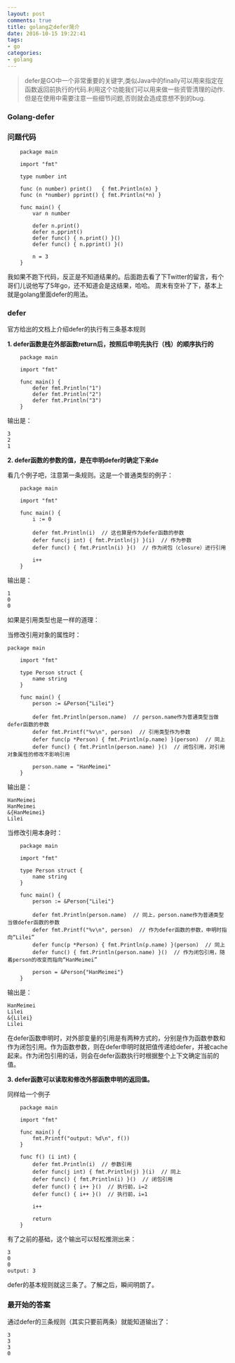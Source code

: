 ```yaml
---
layout: post
comments: true
title: golang之defer简介
date: 2016-10-15 19:22:41
tags:
- go
categories:
- golang
---
```


> defer是GO中一个非常重要的关键字,类似Java中的finally可以用来指定在函数返回前执行的代码.利用这个功能我们可以用来做一些资管清理的动作.但是在使用中需要注意一些细节问题,否则就会造成意想不到的bug.

<!-- more -->

### Golang-defer

### 问题代码

```golang
    package main
    
    import "fmt"
    
    type number int
    
    func (n number) print()   { fmt.Println(n) }
    func (n *number) pprint() { fmt.Println(*n) }
    
    func main() {
        var n number
    
        defer n.print()
        defer n.pprint()
        defer func() { n.print() }()
        defer func() { n.pprint() }()
    
        n = 3
    }
```

我如果不跑下代码，反正是不知道结果的。后面跑去看了下Twitter的留言，有个哥们儿说他写了5年go，还不知道会是这结果，哈哈。
周末有空补了下，基本上就是golang里面defer的用法。

### defer

官方给出的文档上介绍defer的执行有三条基本规则

**1. defer函数是在外部函数return后，按照后申明先执行（栈）的顺序执行的**

```golang
    package main
    
    import "fmt"
    
    func main() {
        defer fmt.Println("1")
        defer fmt.Println("2")
        defer fmt.Println("3")
    }
```

输出是：
    
    3
    2
    1

**2. defer函数的参数的值，是在申明defer时确定下来de**

看几个例子吧，注意第一条规则。这是一个普通类型的例子：

```golang
    package main
    
    import "fmt"
    
    func main() {
        i := 0
    
        defer fmt.Println(i)  // 这也算是作为defer函数的参数
        defer func(j int) { fmt.Println(j) }(i)  // 作为参数
        defer func() { fmt.Println(i) }()  // 作为闭包（closure）进行引用
    
        i++
    }
```

输出是：

    1
    0
    0    

如果是引用类型也是一样的道理：

当修改引用对象的属性时：    
 
```golang
package main
    
    import "fmt"
    
    type Person struct {
        name string
    }
    
    func main() {
        person := &Person{"Lilei"}
    
        defer fmt.Println(person.name)  // person.name作为普通类型当做defer函数的参数
        defer fmt.Printf("%v\n", person)  // 引用类型作为参数
        defer func(p *Person) { fmt.Println(p.name) }(person)  // 同上
        defer func() { fmt.Println(person.name) }()  // 闭包引用，对引用对象属性的修改不影响引用
    
        person.name = "HanMeimei"
    }
```
输出是：

    HanMeimei
    HanMeimei
    &{HanMeimei}
    Lilei    

当修改引用本身时：    

```golang
    package main
    
    import "fmt"
    
    type Person struct {
        name string
    }
    
    func main() {
        person := &Person{"Lilei"}
    
        defer fmt.Println(person.name)  // 同上，person.name作为普通类型当做defer函数的参数
        defer fmt.Printf("%v\n", person)  // 作为defer函数的参数，申明时指向“Lilei”
        defer func(p *Person) { fmt.Println(p.name) }(person)  // 同上
        defer func() { fmt.Println(person.name) }()  // 作为闭包引用，随着person的改变而指向“HanMeimei”
    
        person = &Person{"HanMeimei"}
    }
```

输出是：

    HanMeimei
    Lilei
    &{Lilei}
    Lilei

在defer函数申明时，对外部变量的引用是有两种方式的，分别是作为函数参数和作为闭包引用。作为函数参数，则在defer申明时就把值传递给defer，并被cache起来。作为闭包引用的话，则会在defer函数执行时根据整个上下文确定当前的值。

**3. defer函数可以读取和修改外部函数申明的返回值。**

同样给一个例子

```golang
    package main
    
    import "fmt"
    
    func main() {
        fmt.Printf("output: %d\n", f())
    }
    
    func f() (i int) {
        defer fmt.Println(i)  // 参数引用
        defer func(j int) { fmt.Println(j) }(i)  // 同上
        defer func() { fmt.Println(i) }()  // 闭包引用
        defer func() { i++ }()  // 执行前，i=2
        defer func() { i++ }()  // 执行前，i=1
    
        i++
    
        return
    }
```

有了之前的基础，这个输出可以轻松推测出来：

    3
    0
    0
    output: 3
    
defer的基本规则就这三条了。了解之后，瞬间明朗了。    

### 最开始的答案

通过defer的三条规则（其实只要前两条）就能知道输出了：

    3
    3
    3
    0
                        
                    
                    